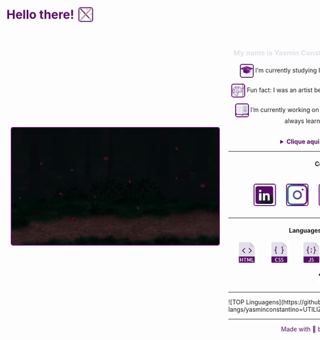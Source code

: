 <h1 align="center" style="display: flex; align-items: center; color:#5A0B69;">
  Hello there!
  <img src="icons/lightsaber.png" width="30" style="margin-left: 10px; border: 2px solid #5A0B69; border-radius: 5px;"/>
</h1>

<div style="display: flex; align-items: center; padding: 10px;">
  <img src="myImg.png"  style="margin-right: 20px; border: 2px solid #5A0B69; border-radius: 5px;"/>
  <br>
  <hr>
  <div>
    <h3 align="center" style="color:#E0E0E9;">My name is Yasmin Constantino and this is my GitHub! 
      <img src="icons/ghost (4).png" width="22" style="border: 2px solid #E0E0E9; border-radius: 5px;"/>
    </h3>
    <p align="center" ><img src="icons/mortarboard.png" width="28" style="vertical-align: middle; border: 2px solid #5A0B69; border-radius: 5px;"/> I’m currently studying Internet Systems Technology at IFSul.</p>
    <p align="center" ><img src="icons/palette.png" width="28" style="vertical-align: middle; border: 2px solid #5A0B69; border-radius: 5px;"/> Fun fact: I was an artist before and I almost became a tattoo artist.</p>
    <p align="center" ><img src="icons/book.png" width="28" style="vertical-align: middle; border: 2px solid #5A0B69; border-radius: 5px;"/> I’m currently working on some projects to improve my skills and always learning about new things.</p>
    <section>
      <br>
      <details>
        <summary align="center" style="color:#5A0B69;"><b>Clique aqui para ler em português</b></summary>
        <p>Atualmente estou cursando Sistemas para Internet no IFSul.</p>
        <p>Fato engraçado: Eu era uma artista, quase me tornei uma tatuadora. Mas continuo ilustrando.</p>
        <p>Estou sempre trabalhando em projetos para praticar meus conhecimentos e habilidades, além de estar sempre aprendendo coisas novas. Terminei recentemente meu primeiro jogo.</p>
      </details>
    <hr>
    </section>
    <h4 align="center" >Contact me:</h4>
    <div align="center" style="text-align: center;">
      <a href="https://www.linkedin.com/in/yasmin-constantino/"><img src="icons/linkedin (2).png" width="48" style="margin: 10px; border: 2px solid #5A0B69; border-radius: 5px;"/></a>
      <a href="https://www.instagram.com/the.yasminconstantino/"><img src="icons/instagram (1).png" width="48" style="margin: 10px; border: 2px solid #5A0B69; border-radius: 5px;"/></a>
      <a href="https://yasminconstantino.github.io/newPortfolio/"><img src="icons/portfolio (1).png" width="48" style="margin: 10px; border: 2px solid #5A0B69; border-radius: 5px;"/></a>
      <a href='mailto:theyasminconstantino@gmail.com'><img src="icons/email (1).png" width="52" style="margin: 10px; border: 2px solid #5A0B69; border-radius: 5px;"/></a>
      <a href='https://yasminconstantino.itch.io/'><img src="icons/itch-io.png" width="58" style="margin: 10px; border: 2px solid #5A0B69; border-radius: 5px;"/></a>
    </div>
    <hr>
    <div align="center">
      <h4> Languages and Technologies:</h4>
      <img src="icons/html (3).png" width="48"/>
      &#8287;&#8287;&#8287;&#8287;&#8287;
      <img src="icons/css (1).png" width="48"/>
      &#8287;&#8287;&#8287;&#8287;&#8287;
      <img src="icons/javascript.png" width="48"/>
      &#8287;&#8287;&#8287;&#8287;&#8287;
      <img src="icons/python-file.png" width="48"/>
      &#8287;&#8287;&#8287;&#8287;&#8287;
      <img src="icons/sql.png" width="48"/>
      &#8287;&#8287;&#8287;&#8287;&#8287;
      <img src="icons/java.png" width="48"/>
      &#8287;&#8287;&#8287;&#8287;&#8287;
      <img src="icons/unity.png" width="48"/>
      &#8287;&#8287;&#8287;&#8287;&#8287;
    <br>
  </div>
  <hr>
  <div>
![TOP Linguagens](https://github-readme-stats.vercel.app/api/top-langs/yasminconstantino=UTILIZADOR&layout=compact&theme=dracula)
  </div>
  <hr>
  <footer style="text-align:center; color:#5A0B69;">
  <p align="center">Made with 💜 by Yasmin Constantino.</p>
  </footer>
  </div>
</div>
